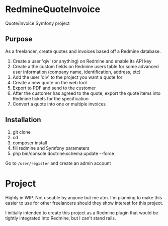 # RedmineQuoteInvoice
Quote/Invoice Symfony project

## Purpose

As a freelancer, create quotes and invoices based off a Redmine database.

1. Create a user 'qiv' (or anything) on Redmine and enable its API key
1. Create a the custom fields on Redmine users table for some advanced user information (company name, identification, address, etc)
1. Add the user 'qiv' to the project you want a quote for
1. Create a new quote on the web tool
1. Export to PDF and send to the customer
1. After the customer has agreed to the quote, export the quote items into Redmine tickets for the specification
1. Convert a quote into one or multiple invoices

## Installation

1. git clone <repo>
1. cd <folder>
1. composer install
1. fill redmine and Symfony parameters
1. php bin/console doctrine:schema:update --force

Go to `/user/register` and create an admin account

# Project

Highly in WIP. Not useable by anyone but me atm. I'm planning to make this easier to use for other freelancers should they show interest for this project.

I initially intended to create this project as a Redmine plugin that would be tightly integrated into Redmine, but I can't stand rails.

